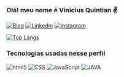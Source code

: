 
### Olá! meu nome é Vinicius Quintian ✌

[![Blog](https://img.shields.io/website?label=Viniciusquintian.com&style=for-the-badge&url=https://vinicius-quintian.vercel.app/)](https://vinicius-quintian.vercel.app/)
[![Linkedin](https://img.shields.io/badge/LinkedIn-0077B5?style=for-the-badge&logo=linkedin&logoColor=white)](https://www.linkedin.com/in/vinicius-quintian-1500b6257/)
[![Instagram](https://img.shields.io/badge/Instagram-E4405F?style=for-the-badge&logo=instagram&logoColor=white)](https://www.instagram.com/vini_vmq/)

[![Top Langs](https://github-readme-stats.vercel.app/api/top-langs/?username=Viniciusmq25&layout=compact&theme=dracula)]()

### Tecnologias usadas nesse perfil

<div style="display: inline-block">
    <img align="center" alt="html5" src="https://img.shields.io/badge/HTML-239120?style=for-the-badge&logo=html5&logoColor=white" />
    <img align="center" alt="CSS" src="https://img.shields.io/badge/CSS-239120?&style=for-the-badge&logo=css3&logoColor=white" />
    <img align="center" alt="JavaScript" src="https://img.shields.io/badge/JavaScript-F7DF1E?style=for-the-badge&logo=javascript&logoColor=black" />
    <img align="center" alt="JAVA" src="https://img.shields.io/badge/Java-F7DF1E?style=for-the-badge&logo=java&logoColor=black" />
</div><br/>
